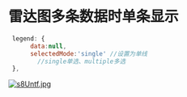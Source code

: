 # 雷达图多条数据时单条显示

```javascript
 legend: {
      data:null,
      selectedMode:'single' //设置为单线
		//single单选、multiple多选
 },
```

[![s8Untf.jpg](https://s3.ax1x.com/2021/01/11/s8Untf.jpg)](https://imgchr.com/i/s8Untf)